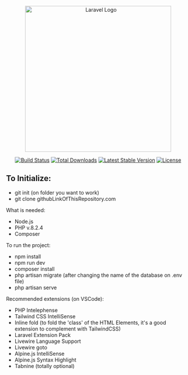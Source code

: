 <p align="center"><a href="https://laravel.com" target="_blank"><img src="https://raw.githubusercontent.com/laravel/art/master/logo-lockup/5%20SVG/2%20CMYK/1%20Full%20Color/laravel-logolockup-cmyk-red.svg" width="400" alt="Laravel Logo"></a></p>

<p align="center">
<a href="https://github.com/laravel/framework/actions"><img src="https://github.com/laravel/framework/workflows/tests/badge.svg" alt="Build Status"></a>
<a href="https://packagist.org/packages/laravel/framework"><img src="https://img.shields.io/packagist/dt/laravel/framework" alt="Total Downloads"></a>
<a href="https://packagist.org/packages/laravel/framework"><img src="https://img.shields.io/packagist/v/laravel/framework" alt="Latest Stable Version"></a>
<a href="https://packagist.org/packages/laravel/framework"><img src="https://img.shields.io/packagist/l/laravel/framework" alt="License"></a>
</p>

## To Initialize:

- git init (on folder you want to work)
- git clone githubLinkOfThisRepository.com

What is needed:

- Node.js
- PHP v.8.2.4
- Composer

To run the project:

- npm install
- npm run dev
- composer install
- php artisan migrate (after changing the name of the database on .env file)
- php artisan serve

Recommended extensions (on VSCode):

- PHP Intelephense
- Tailwind CSS IntelliSense
- Inline fold (to fold the 'class' of the HTML Elements, it's a good extension to complement with TailwindCSS)
- Laravel Extension Pack
- Livewire Language Support
- Livewire goto
- Alpine.js IntelliSense
- Alpine.js Syntax Highlight
- Tabnine (totally optional)

